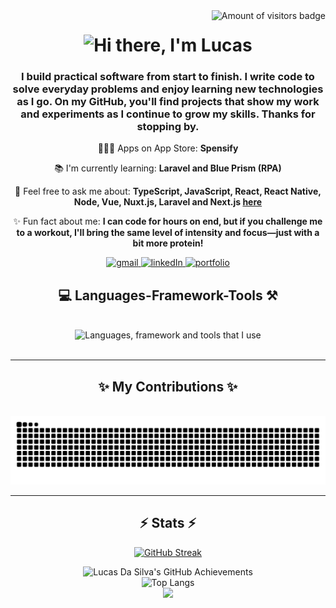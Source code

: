 <img alt="Amount of visitors badge" align="right" src="https://visitor-badge.laobi.icu/badge?page_id=LucasDaSilva96.LucasDaSilva96"/>

<h1 align="center">
<img alt="Hi there, I'm Lucas" src="https://readme-typing-svg.herokuapp.com?font=sans-serif&size=35&pause=1000&center=true&width=500&height=70&lines=Hi+there%F0%9F%91%8B!;I'm+Lucas%F0%9F%91%A8%F0%9F%8F%BC" alt="Typing SVG" />
</h1>

<h3 align="center">I build practical software from start to finish. I write code to solve everyday problems and enjoy learning new technologies as I go. On my GitHub, you'll find projects that show my work and experiments as I continue to grow my skills. Thanks for stopping by.</h3>

</hr>

<div align="center">

👨🏼‍💻 Apps on App Store:  **Spensify**

📚 I'm currently learning: **Laravel and Blue Prism (RPA)**

💬 Feel free to ask me about: **TypeScript, JavaScript, React, React Native, Node, Vue, Nuxt.js, Laravel and Next.js [here](https://github.com/LucasDaSilva96/LucasDaSilva96/issues)**

✨ Fun fact about me: **I can code for hours on end, but if you challenge me to a workout, I'll bring the same level of intensity and focus—just with a bit more protein!**

</div>

<div align="center"> 
  <a target="_blank" href="mailto:lucas.ds.developer@gmail.com">
    <img alt="gmail" src="https://img.shields.io/badge/Gmail-D14836?style=for-the-badge&logo=gmail&logoColor=white"/>
  </a>

  <a target="_blank" href="https://www.linkedin.com/in/lucas-da-silva-9955911a0/">
    <img alt="linkedIn" src="https://img.shields.io/badge/LinkedIn-0077B5?style=for-the-badge&logo=linkedin&logoColor=white"/>
  </a>

  <a target="_blank" href="https://www.lucasdeveloper.no/">
    <img alt="portfolio" src="https://img.shields.io/badge/Portfolio-000000?style=for-the-badge&logo=vercel&logoColor=white"/>
  </a>

</div>

</hr>

<div align="center">
<h2>💻 Languages-Framework-Tools ⚒️</h2>
</div>
<br/>
<div align="center">
<img alt="Languages, framework and tools that I use" src="https://skillicons.dev/icons?i=git,postman,npm,figma,vscode,js,ts,nodejs,react,nextjs,vue,nuxt,html,css,tailwind,express,mongodb,redux,pinia,supabase,sentry,aws,laravel,php,postgresql" />
</div>

<br/>
<hr/>

<div align="center">
<h2>✨ My Contributions ✨</h2>
<br/>

<picture>
  <source
    media="(prefers-color-scheme: dark)"
    srcset="https://raw.githubusercontent.com/LucasDaSilva96/LucasDaSilva96/output/github-contribution-grid-snake.svg"
  />
  <source
    media="(prefers-color-scheme: dark)"
    srcset="https://raw.githubusercontent.com/LucasDaSilva96/LucasDaSilva96/output/github-contribution-grid-snake.svg"
  />
  <img
    alt="github contribution grid snake animation"
    src="https://raw.githubusercontent.com/LucasDaSilva96/LucasDaSilva96/output/github-contribution-grid-snake.svg"
  />
</picture>

</div>

<hr/>

<h2 align="center">⚡ Stats ⚡</h2>

<div align=center>

[![GitHub Streak](https://github-readme-streak-stats-gilt-two.vercel.app/?user=LucasDaSilva96&theme=highcontrast)](https://git.io/streak-stats)



<div align="center">
    <img src="https://github-profile-summary-cards.vercel.app/api/cards/profile-details?username=LucasDaSilva96&theme=radical" alt="Lucas Da Silva's GitHub Achievements" />
</div>

<div align="center">
    <img src="https://github-readme-stats.vercel.app/api/top-langs/?username=LucasDaSilva96&layout=compact&theme=radical&langs_count=20" alt="Top Langs" />
</div>

 
<picture>
  <source
    srcset="https://github-readme-stats.vercel.app/api?username=LucasDaSilva96&show_icons=true&theme=dark"
    media="(prefers-color-scheme: dark)"
  />
  <source
    srcset="https://github-readme-stats.vercel.app/api?username=LucasDaSilva96&show_icons=true"
    media="(prefers-color-scheme: light), (prefers-color-scheme: no-preference)"
  />
  <img src="https://github-readme-stats.vercel.app/api?username=LucasDaSilva96&show_icons=true" />
</picture>
</div>
